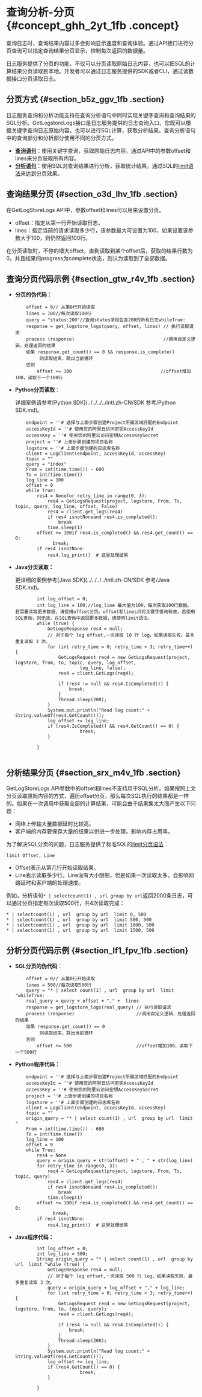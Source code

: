 # 查询分析-分页 {#concept_ghh_2yt_1fb .concept}

查询日志时，查询结果内容过多会影响显示速度和查询体验。通过API接口进行分页查询可以指定查询结果分页显示，控制每次返回的数据量。

日志服务提供了分页的功能，不仅可以分页读取原始日志内容，也可以把SQL的计算结果分页读取到本地。开发者可以通过日志服务提供的SDK或者CLI，通过读数据接口分页读取日志。

## 分页方式 {#section_b5z_ggv_1fb .section}

日志服务查询和分析功能支持在查询分析语句中同时实现关键字查询和查询结果的SQL分析。GetLogstoreLogs接口是日志服务提供的日志查询入口，您既可以根据关键字查询日志原始内容，也可以进行SQL计算，获取分析结果。查询分析语句中的查询部分和分析部分使用不同的分页方式。

-   **[查询语句](intl.zh-CN/查询与分析/查询语法与功能/查询语法.md)**：使用关键字查询，获取原始日志内容。通过API中的参数offset和lines来分页获取所有内容。
-   **[分析语句](intl.zh-CN/查询与分析/实时分析简介.md)**：使用SQL对查询结果进行分析，获取统计结果。通过SQL的[limit语法](intl.zh-CN/查询与分析/SQL分析语法与功能/LIMIT语法.md)来达到分页效果。

## 查询结果分页 {#section_o3d_lhv_1fb .section}

在GetLogStoreLogs API中，参数offset和lines可以用来设置分页。

-   offset：指定从第一行开始读取日志。
-   lines：指定当前的请求读取多少行，该参数最大可设置为100，如果设置该参数大于100，则仍然返回100行。

在分页读取时，不停的增大offset，直到读取到某个offset后，获取的结果行数为0，并且结果的progress为complete状态，则认为读取到了全部数据。

## 查询分页代码示例 {#section_gtw_r4v_1fb .section}

-   **分页的伪代码：** 

    ```
        offset = 0// 从第0行开始读取
        lines = 100//每次读取100行
        query = "status:200"//查询status字段包含200的所有日志whileTrue:
        response = get_logstore_logs(query, offset, lines) // 执行读取请求
        process (response)                                 //调用自定义逻辑，处理返回的结果
        如果 response.get_count() == 0 && response.is_complete()   
             则读取结束，跳出当前循环
        否则
            offset += 100                                 //offset增加100，读取下一个100行
    ```

-   **Python分页读取**：

    详细案例请参考[Python SDK](../../../../intl.zh-CN/SDK 参考/Python SDK.md)。

    ```
        endpoint = ''# 选择与上面步骤创建Project所属区域匹配的Endpoint
        accessKeyId = ''# 使用您的阿里云访问密钥AccessKeyId
        accessKey = ''# 使用您的阿里云访问密钥AccessKeySecret
        project = ''# 上面步骤创建的项目名称
        logstore = ''# 上面步骤创建的日志库名称
        client = LogClient(endpoint, accessKeyId, accessKey)
        topic = ""
        query = "index"
        From = int(time.time()) - 600
        To = int(time.time())
        log_line = 100
        offset = 0
        while True:
            res4 = Nonefor retry_time in range(0, 3):
                req4 = GetLogsRequest(project, logstore, From, To, topic, query, log_line, offset, False)
                res4 = client.get_logs(req4)
                if res4 isnotNoneand res4.is_completed():
                    break
                time.sleep(1)
            offset += 100if res4.is_completed() && res4.get_count() == 0:
                  break;
            if res4 isnotNone:
                res4.log_print()  # 这里处理结果
    ```

-   **Java分页读取：** 

    更详细的案例参考[Java SDK](../../../../intl.zh-CN/SDK 参考/Java SDK.md)。

    ```
            int log_offset = 0;
            int log_line = 100;//log_line 最大值为100，每次获取100行数据。若需要读取更多数据，请使用offset分页。offset和lines只对关键字查询有效，若使用SQL查询，则无效。在SQL查询中返回更多数据，请使用limit语法。
            while (true) {
                GetLogsResponse res4 = null;
                // 对于每个 log offset,一次读取 10 行 log，如果读取失败，最多重复读取 3 次。
                for (int retry_time = 0; retry_time < 3; retry_time++) {
                    GetLogsRequest req4 = new GetLogsRequest(project, logstore, from, to, topic, query, log_offset,
                            log_line, false);
                    res4 = client.GetLogs(req4);
    
                    if (res4 != null && res4.IsCompleted()) {
                        break;
                    }
                    Thread.sleep(200);
                }
                System.out.println("Read log count:" + String.valueOf(res4.GetCount()));
                log_offset += log_line;
                if (res4.IsCompleted() && res4.GetCount() == 0) {
                            break;
                }
    
            }
    						
    ```


## 分析结果分页 {#section_srx_m4v_1fb .section}

GetLogStoreLogs API参数中的offset和lines不支持用于SQL分析。如果按照上文分页读取原始内容的方式，遍历offset分页，那么每次SQL执行的结果都是一样的。如果在一次调用中获取全部的计算结果，可能会由于结果集太大而产生以下问题：

-   网络上传输大量数据延时比较高。
-   客户端的内存要保存大量的结果以供进一步处理，影响内存占用率。

为了解决SQL分页的问题，日志服务提供了标准SQL的[limit分页语法](intl.zh-CN/查询与分析/SQL分析语法与功能/LIMIT语法.md)：

```
limit Offset, Line
```

-   Offset表示从第几行开始读取结果。
-   Line表示读取多少行。Line没有大小限制，但是如果一次读取太多，会影响网络延时和客户端的处理速度。

例如，分析语句`* | selectcount(1) , url group by url`返回2000条日志，可以通过分页指定每次读取500行，共4次读取完成：

```
* | selectcount(1) , url  group by url  limit 0, 500
* | selectcount(1) , url  group by url  limit 500, 500
* | selectcount(1) , url  group by url  limit 1000, 500
* | selectcount(1) , url  group by url  limit 1500, 500
```

## 分析分页代码示例 {#section_lf1_fpv_1fb .section}

-   **SQL分页的伪代码**：

    ```
        offset = 0// 从第0行开始读取
        lines = 500//每次读取500行
        query = "* | select count(1) , url  group by url  limit "whileTrue:
        real_query = query + offset + "," +  lines
        response = get_logstore_logs(real_query) // 执行读取请求
        process (response)                       //调用自定义逻辑，处理返回的结果
        如果 response.get_count() == 0   
             则读取结束，跳出当前循环
        否则
            offset += 500                        //offset增加100，读取下一个500行
    ```

-   **Python程序代码：** 

    ```
        endpoint = ''# 选择与上面步骤创建Project所属区域匹配的Endpoint
        accessKeyId = ''# 使用您的阿里云访问密钥AccessKeyId
        accessKey = ''# 使用您的阿里云访问密钥AccessKeySecret
        project = ''# 上面步骤创建的项目名称
        logstore = ''# 上面步骤创建的日志库名称
        client = LogClient(endpoint, accessKeyId, accessKey)
        topic = ""
        origin_query = "* | select count(1) , url  group by url  limit "
        From = int(time.time()) - 600
        To = int(time.time())
        log_line = 100
        offset = 0
        while True:
            res4 = None
            query = origin_query + str(offset) + " , " + str(log_line)
            for retry_time in range(0, 3):
                req4 = GetLogsRequest(project, logstore, From, To, topic, query)
                res4 = client.get_logs(req4)
                if res4 isnotNoneand res4.is_completed():
                    break
                time.sleep(1)
            offset += 100if res4.is_completed() && res4.get_count() == 0:
                  break;
            if res4 isnotNone:
                res4.log_print()  # 这里处理结果
    ```

-   **Java程序代码：** 

    ```
            int log_offset = 0;
            int log_line = 500;
            String origin_query = "* | select count(1) , url  group by url  limit "while (true) {
                GetLogsResponse res4 = null;
                // 对于每个 log offset,一次读取 500 行 log，如果读取失败，最多重复读取 3 次。
                query = origin_query + log_offset + "," + log_line;
                for (int retry_time = 0; retry_time < 3; retry_time++) {
                    GetLogsRequest req4 = new GetLogsRequest(project, logstore, from, to, topic, query);
                    res4 = client.GetLogs(req4);
    
                    if (res4 != null && res4.IsCompleted()) {
                        break;
                    }
                    Thread.sleep(200);
                }
                System.out.println("Read log count:" + String.valueOf(res4.GetCount()));
                log_offset += log_line;
                if (res4.GetCount() == 0) {
                            break;
                }
    
            }
    						
    ```


